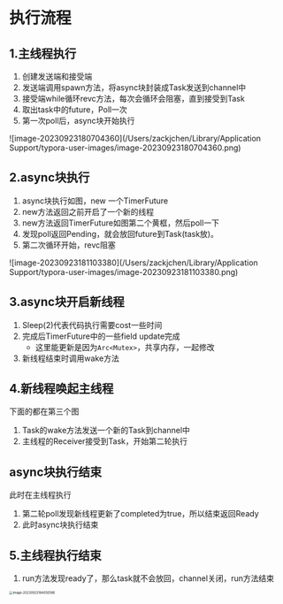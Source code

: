 # 执行流程

## 1.主线程执行

1. 创建发送端和接受端
2. 发送端调用spawn方法，将async块封装成Task发送到channel中
3. 接受端while循环revc方法，每次会循环会阻塞，直到接受到Task
4. 取出task中的future，Poll一次
5. 第一次poll后，async块开始执行



![image-20230923180704360](/Users/zackjchen/Library/Application Support/typora-user-images/image-20230923180704360.png)



## 2.async块执行

1. async块执行如图，new 一个TimerFuture
2. new方法返回之前开启了一个新的线程
3. new方法返回TimerFuture如图第二个黄框，然后poll一下
4. 发现poll返回Pending，就会放回future到Task(task放)。
5. 第二次循环开始，revc阻塞

![image-20230923181103380](/Users/zackjchen/Library/Application Support/typora-user-images/image-20230923181103380.png)

## 3.async块开启新线程

1. Sleep(2)代表代码执行需要cost一些时间
2. 完成后TimerFuture中的一些field update完成
   - 这里能更新是因为`Arc<Mutex>`，共享内存，一起修改
3. 新线程结束时调用wake方法



## 4.新线程唤起主线程

下面的都在第三个图

1. Task的wake方法发送一个新的Task到channel中
2. 主线程的Receiver接受到Task，开始第二轮执行

## async块执行结束

此时在主线程执行

1. 第二轮poll发现新线程更新了completed为true，所以结束返回Ready
2. 此时async块执行结束

## 5.主线程执行结束

1. run方法发现ready了，那么task就不会放回，channel关闭，run方法结束

<img src="/Users/zackjchen/Library/Application Support/typora-user-images/image-20230923184050586.png" alt="image-20230923184050586" style="zoom:40%;" />